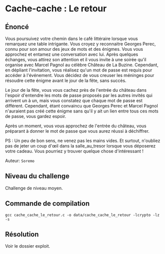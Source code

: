# Cache-cache : Le retour

## Énoncé

Vous poursuivez votre chemin dans le café littéraire lorsque vous remarquez une table intrigante. Vous croyez y reconnaitre Georges Perec, connu pour son amour des jeux de mots et des énigmes. Vous vous approchez et entamez une conversation avec lui. Après quelques échanges, vous attirez son attention et il vous invite à une soirée qu'il organise avec Marcel Pagnol au célèbre Château de La Buzine. Cependant, en dépliant l'invitation, vous réalisez qu'un mot de passe est requis pour accéder à l'événement. Vous décidez de vous creuser les méninges pour résoudre cette énigme avant le jour de la fête, sans succès.

Le jour de la fête, vous vous cachez près de l'entrée du château dans l'espoir d'entendre les mots de passe proposés par les autres invités qui arrivent un à un, mais vous constatez que chaque mot de passe est différent. Cependant, étant convaincu que Georges Perec et Marcel Pagnol n'auraient pas créé cette énigme sans qu'il y ait un lien entre tous ces mots de passe, vous gardez espoir.

Après un moment, vous vous approchez de l'entrée du château, vous préparant à donner le mot de passe que vous aurez réussi à déchiffrer.

PS : Un peu de bon sens, ne venez pas les mains vides. Et surtout, n'oubliez pas de jeter un coup d'œil dans la salle_au_tresor lorsque vous déposerez votre cadeau. Vous pourriez y trouver quelque chose d'intéressant !

Auteur: `Soremo`

## Niveau du challenge

Challenge de niveau moyen.

## Commande de compilation

`gcc cache_cache_le_retour.c -o data/cache_cache_le_retour -lcrypto -lz -s`

## Résolution

Voir le dossier exploit.

